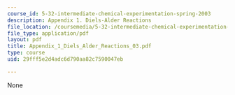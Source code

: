 ```yaml
---
course_id: 5-32-intermediate-chemical-experimentation-spring-2003
description: Appendix 1. Diels-Alder Reactions
file_location: /coursemedia/5-32-intermediate-chemical-experimentation-spring-2003/29fff5e2d4adc6d790aa82c7590047eb_Appendix_1_Diels_Alder_Reactions_03.pdf
file_type: application/pdf
layout: pdf
title: Appendix_1_Diels_Alder_Reactions_03.pdf
type: course
uid: 29fff5e2d4adc6d790aa82c7590047eb

---
```

None